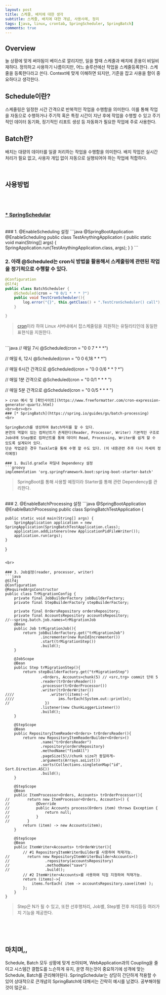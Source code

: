 ```yaml
---
layout: post
title: 스케줄, 배치에 대한 생각
subtitle: 스케줄, 배치에 대한 개념, 사용사례, 정리
tags: [java, linux, crontab, SpringScheduler, SpringBatch]
comments: true
---
```


## Overview
늘 상황에 맞게 써야됨이 베이스로 깔리지만, 일을 할때 스케줄과 배치에 혼용이 비일비재하다. 정의하고 사용하기 나름이지만, 어느 솔루션에선 작업을 스케줄등록한다. 스케줄을 등록한다라고 쓴다.
Context에 맞게 이해하면 되지만, 기준을 잡고 사용을 함이 중요하다고 생각한다.

## Schedule이란?
스케줄링은 일정한 시간 간격으로 반복적인 작업을 수행함을 의미한다.
이를 통해 작업을 자동으로 수행하거나 주기적 혹은 특정 시간이 지난 후에 작업을 수행할 수 있고 주기적인 데이터 동기화, 정기적인 리포트 생성 등 자동화가 필요한 작업에 주로 사용한다.
<br>

## Batch란?
배치는 대량의 데이터를 일괄 처리하는 작업을 수행함을 의미한다.
배치 작업은 실시간 처리가 필요 없고, 사용자 개입 없이 자동으로 실행되어야 하는 작업에 적합하다.

<br>

## 사용방법
<br><br>

### [* SpringSchedular](https://spring.io/guides/gs/scheduling-tasks)
<br>
### 1. @EnableScheduling 설정
```java
@SpringBootApplication
@EnableScheduling
public class TestAnythingApplication {
    public static void main(String[] args) {
        SpringApplication.run(TestAnythingApplication.class, args);
    }
}
```
<br>

### 2. 아래 @Scheduled는 cron식 방법을 활용해서 스케줄링에 관련된 작업을 정기적으로 수행할 수 있다.
```java
@Configuration
@Slf4j
public class BatchScheduler {
    @Scheduled(cron = "0 0/1 * * * ?")
    public void TestCronScheduler(){
        log.error("{}", this.getClass() + ".TestCronScheduler() call");
    }

}
```
> [cron](https://ko.wikipedia.org/wiki/Cron)이라 하여 Linux 서버내에서 잡스케줄링을 지원하는 유틸리티인데 동일한 표현식을 지원한다.

<br>
```java
// 매일 7시
@Scheduled(cron = "0 0 7 * * *")

// 매일 6, 12시
@Scheduled(cron = "0 0 6,18 * * *")

// 매일 6시간 간격으로
@Scheduled(cron = "0 0 0/6 * * ? *")

// 매일 1분 간격으로
@Scheduled(cron = "0 0/1 * * * ")

// 매일 5분 간격으로
@Scheduled(cron = "0 0/5 * * * ")
```
> cron 예시 및 [확인사이트](https://www.freeformatter.com/cron-expression-generator-quartz.html)
<br><br><br>
### [* SpringBatch](https://spring.io/guides/gs/batch-processing)
<br>

SpringBatch를 생성하여 Batch처리를 할 수 있다.
본연의 역할이 있는 컴퍼넌트가 존재한다(Reader, Processor, Writer) 기본적인 구조로 Job내에 Step별로 컴퍼넌트를 통해 데이터 Read, Processing, Writer를 쉽게 할 수 있도록 설계되어 있다.
단순 작업같은 경우 Tasklet을 통해 수행 할 수도 있다. (이 내용관련 추후 다시 자세히 정리예정)

### 1. Build.gradle 파일내 Dependency 설정
```groovy
implementation 'org.springframework.boot:spring-boot-starter-batch'
```
> SpringBoot를 통해 사용할 예정이라 Starter를 통해 관련 Dependency를 관리한다.

<br>
### 2. @EnableBatchProcessing 설정
```java
@SpringBootApplication
@EnableBatchProcessing
public class SpringBatchTestApplication {

    public static void main(String[] args) {
        SpringApplication application = new SpringApplication(SpringBatchTestApplication.class);
        application.addListeners(new ApplicationPidFileWriter());
        application.run(args);
    }
}
```

<br>

### 3. Job설정(reader, processor, writer)
```java
@Slf4j
@Configuration
@RequiredArgsConstructor
public class TrMigrationConfig {
    private final JobBuilderFactory jobBuilderFactory;
    private final StepBuilderFactory stepBuilderFactory;

    private final OrdersRepository ordersRepository;
    private final AccountsRepository accountsRepository;
//--spring.batch.job.names=trMigrationJob
    @Bean
    public Job trMigrationJob(){
        return jobBuilderFactory.get("trMigrationJob")
                .incrementer(new RunIdIncrementer())
                .start(trMigrationStep())
                .build();
    }

    @JobScope
    @Bean
    public Step trMigrationStep(){
        return stepBuilderFactory.get("trMigrationStep")
                .<Orders, Accounts>chunk(5) // <src,trg> commit 단위 5
                .reader(trOrdersReader())
                .processor(trOrderProcessor())
                .writer(trOrderWriter())
////                .writer((items)->{
////                    ims.forEach(System.out::println);
//                })
                .listener(new ChunkLoggerListener())
                .build();
    }

    @StepScope
    @Bean
    public RepositoryItemReader<Orders> trOrdersReader(){
        return new RepositoryItemReaderBuilder<Orders>()
                .name("trOrdersReader")
                .repository(ordersRepository)
                .methodName("findAll")
                .pageSize(5)//chunk size가 동일하게~
                .arguments(Arrays.asList())
                .sorts(Collections.singletonMap("id", Sort.Direction.ASC))
                .build();
    }

    @StepScope
    @Bean
    public ItemProcessor<Orders, Accounts> trOrderProcessor(){
//        return new ItemProcessor<Orders, Accounts>() {
//            @Override
//            public Accounts process(Orders item) throws Exception {
//                return null;
//            }
//        }
        return (item) -> new Accounts(item);
    }

    @StepScope
    @Bean
    public ItemWriter<Accounts> trOrderWriter(){
        // #1 RepositoryItemWriterBuilder를 사용하여 적재가능.
//        return new RepositoryItemWriterBuilder<Accounts>()
//                .repository(accountsRepository)
//                .methodName("save")
//                .build();
        // #2 ItemWriter<Accounts>를 사용하여 직접 지정하여 적재가능.
        return (items)->{
            items.forEach( item -> accountsRepository.save(item) );
        };
    }
}
```
> Step은 N가 될 수 있고, 또한 선후행처리, Job별, Step별 전후 처리등등 여러가지 기능을 제공한다.

<br><br><br>
## 마치며,,
Schedule, Batch 모두 상황에 맞게 쓰야되며, WebApplication과의 Coupling을 줄이고 시스템간 결합도를 느슨하게 유지, 운영 하는것이 중요하기에 
성격에 맞는 Schedule, Batch를 관리해야된다. SpringSchedular는 상당히 간단하게 적용할 수 있어 상대적으로 큰개념의 SpringBatch에 대해서는 간략히 예시를 남겼다.
공부해야될것이 많군요..